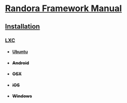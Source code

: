# [Randora Framework Manual](/README.md)

## [Installation](/manual/installation/README.md)

### [LXC](/manual/installation/lxc/README.md)

* #### [Ubuntu](/manual/installation/lxc/ubuntu/README.md)

* #### ~~Android~~

* #### ~~OSX~~

* #### ~~iOS~~

* #### ~~Windows~~

